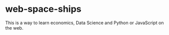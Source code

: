 # web-space-ships
This is a way to learn economics, Data Science and Python or JavaScript on the web.

